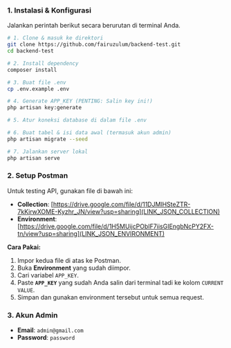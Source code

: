 ### 1. Instalasi & Konfigurasi

Jalankan perintah berikut secara berurutan di terminal Anda.

```bash
# 1. Clone & masuk ke direktori
git clone https://github.com/fairuzulum/backend-test.git
cd backend-test

# 2. Install dependency
composer install

# 3. Buat file .env
cp .env.example .env

# 4. Generate APP_KEY (PENTING: Salin key ini!)
php artisan key:generate

# 5. Atur koneksi database di dalam file .env

# 6. Buat tabel & isi data awal (termasuk akun admin)
php artisan migrate --seed

# 7. Jalankan server lokal
php artisan serve
```

### 2. Setup Postman

Untuk testing API, gunakan file di bawah ini:
- **Collection**: [https://drive.google.com/file/d/11DJMlHSteZTR-7kKirwXOME-Kyzhr_JN/view?usp=sharing](LINK_JSON_COLLECTION)
- **Environment**: [https://drive.google.com/file/d/1H5MUijcPObIF7iisGIEngbNcPY2FX-tn/view?usp=sharing](LINK_JSON_ENVIRONMENT)

**Cara Pakai:**
1.  Impor kedua file di atas ke Postman.
2.  Buka **Environment** yang sudah diimpor.
3.  Cari variabel `APP_KEY`.
4.  Paste **`APP_KEY`** yang sudah Anda salin dari terminal tadi ke kolom `CURRENT VALUE`.
5.  Simpan dan gunakan environment tersebut untuk semua request.

### 3. Akun Admin

-   **Email**: `admin@gmail.com`
-   **Password**: `password`